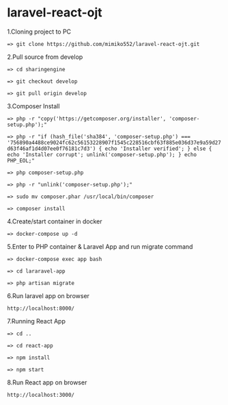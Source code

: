 # laravel-react-ojt

1.Cloning project to PC

`=> git clone https://github.com/mimiko552/laravel-react-ojt.git`

2.Pull source from develop

`=> cd sharingengine`

`=> git checkout develop`

`=> git pull origin develop`
 
3.Composer Install

`=> php -r "copy('https://getcomposer.org/installer', 'composer-setup.php');"`

`=> php -r "if (hash_file('sha384', 'composer-setup.php') === '756890a4488ce9024fc62c56153228907f1545c228516cbf63f885e036d37e9a59d27d63f46af1d4d07ee0f76181c7d3') { echo 'Installer verified'; } else { echo 'Installer corrupt'; unlink('composer-setup.php'); } echo PHP_EOL;"`

`=> php composer-setup.php`

`=> php -r "unlink('composer-setup.php');"`

`=> sudo mv composer.phar /usr/local/bin/composer`

`=> composer install`

4.Create/start container in docker

`=> docker-compose up -d`

5.Enter to PHP container & Laravel App and run migrate command

`=> docker-compose exec app bash`

`=> cd lararavel-app`

`=> php artisan migrate`

6.Run laravel app on browser

`http://localhost:8000/`

7.Running React App 

`=> cd ..`

`=> cd react-app`

`=> npm install`

`=> npm start`

8.Run React app on browser

`http://localhost:3000/`
